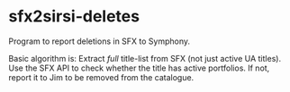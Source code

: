 sfx2sirsi-deletes
=================

Program to report deletions in SFX to Symphony.

Basic algorithm is: 
Extract *full* title-list from SFX (not just active UA titles).
Use the SFX API to check whether the title has active portfolios.
If not, report it to Jim to be removed from the catalogue. 
